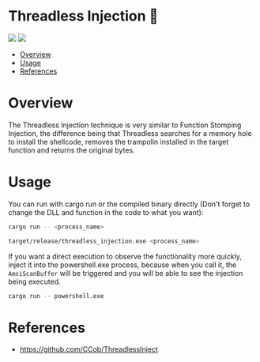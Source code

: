 # Threadless Injection 🦀

<p align="left">
	<a href="https://www.rust-lang.org/"><img src="https://img.shields.io/badge/made%20with-Rust-red"></a>
	<a href="#"><img src="https://img.shields.io/badge/platform-windows-blueviolet"></a>
</p>

- [Overview](#overview)
- [Usage](#usage)
- [References](#references)

# Overview

The Threadless Injection technique is very similar to Function Stomping Injection, the difference being that Threadless searches for a memory hole to install the shellcode, removes the trampolin installed in the target function and returns the original bytes.

# Usage

You can run with cargo run or the compiled binary directly (Don't forget to change the DLL and function in the code to what you want):
```sh
cargo run -- <process_name>
```
```sh
target/release/threadless_injection.exe <process_name>
```

If you want a direct execution to observe the functionality more quickly, inject it into the powershell.exe process, because when you call it, the `AmsiScanBuffer` will be triggered and you will be able to see the injection being executed.
```sh
cargo run -- powershell.exe
```

# References

* https://github.com/CCob/ThreadlessInject